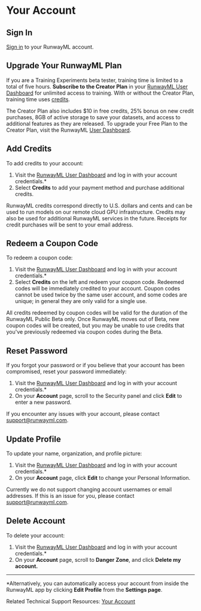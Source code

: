 # Your Account

## Sign In
[Sign in](https://account.runwayml.com/) to your RunwayML account.

## Upgrade Your RunwayML Plan
If you are a Training Experiments beta tester, training time is limited to a total of five hours. **Subscribe to the Creator Plan** in your [RunwayML User Dashboard](https://account.runwayml.com/) for unlimited access to training. With or without the Creator Plan, training time uses [credits](https://support.runwayml.com/en/articles/3000086-how-much-does-runwayml-cost). 

The Creator Plan also includes $10 in free credits, 25% bonus on new credit purchases, 8GB of active storage to save your datasets, and access to additional features as they are released. To upgrade your Free Plan to the Creator Plan, visit the RunwayML [User Dashboard](https://account.runwayml.com/).

## Add Credits
To add credits to your account:
1. Visit the [RunwayML User Dashboard](https://account.runwayml.com/) and log in with your account credentials.* 
1. Select **Credits** to add your payment method and purchase additional credits.

RunwayML credits correspond directly to U.S. dollars and cents and can be used to run models on our remote cloud GPU infrastructure. Credits may also be used for additional RunwayML services in the future. Receipts for credit purchases will be sent to your email address.

## Redeem a Coupon Code
To redeem a coupon code:
1. Visit the [RunwayML User Dashboard](https://account.runwayml.com/) and log in with your account credentials.* 
1. Select **Credits** on the left and redeem your coupon code. Redeemed codes will be immediately credited to your account. Coupon codes cannot be used twice by the same user account, and some codes are unique; in general they are only valid for a single use.

All credits redeemed by coupon codes will be valid for the duration of the RunwayML Public Beta only. Once RunwayML moves out of Beta, new coupon codes will be created, but you may be unable to use credits that you've previously redeemed via coupon codes during the Beta.

## Reset Password
If you forgot your password or if you believe that your account has been compromised, reset your password immediately:

1. Visit the [RunwayML User Dashboard](https://account.runwayml.com/) and log in with your account credentials.*
2. On your **Account** page, scroll to the Security panel and click **Edit** to enter a new password.

If you encounter any issues with your account, please contact [support@runwayml.com](mailto:support@runwayml.com).

## Update Profile
To update your name, organization, and profile picture:
1. Visit the [RunwayML User Dashboard](https://account.runwayml.com/) and log in with your account credentials.*
2. On your **Account** page, click **Edit** to change your Personal Information.

Currently we do not support changing account usernames or email addresses. If this is an issue for you, please contact [support@runwayml.com](mailto:support@runwayml.com).
	
## Delete Account
To delete your account: 
1. Visit the [RunwayML User Dashboard](https://account.runwayml.com/) and log in with your account credentials.*
2. On your **Account** page, scroll to **Danger Zone**, and click **Delete my account.** 

---
 &ast;Alternatively, you can automatically access your account from inside the RunwayML app by clicking **Edit Profile** from the **Settings page**.

 Related Technical Support Resources: [Your Account](https://support.runwayml.com/en/collections/1765936-your-account)
